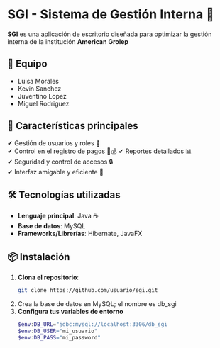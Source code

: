 # SGI - Sistema de Gestión Interna 🏢  

**SGI** es una aplicación de escritorio diseñada para optimizar la gestión interna de la institución **American Grolep**

## 🤝 Equipo
- Luisa Morales
- Kevin Sanchez
- Juventino Lopez
- Miguel Rodriguez

## 🚀 Características principales  

✔ Gestión de usuarios y roles 👥  
✔ Control en el registro de pagos 📑💰
✔ Reportes detallados 📊  
✔ Seguridad y control de accesos 🔒  
✔ Interfaz amigable y eficiente 🎨  

## 🛠 Tecnologías utilizadas  

- **Lenguaje principal**: Java ☕  
- **Base de datos**: MySQL
- **Frameworks/Librerías**: Hibernate, JavaFX

## 📦 Instalación  

1. **Clona el repositorio**:  
   ```bash
   git clone https://github.com/usuario/sgi.git
2. Crea la base de datos en MySQL; el nombre es db_sgi
3. **Configura tus variables de entorno**
   ```powershell
   $env:DB_URL="jdbc:mysql://localhost:3306/db_sgi
   $env:DB_USER="mi_usuario"
   $env:DB_PASS="mi_password"
   
